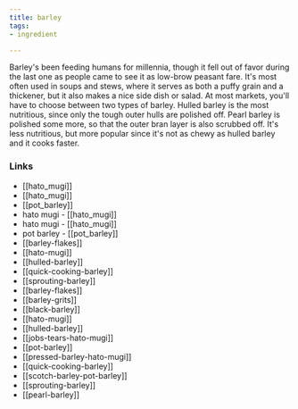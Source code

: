 ```yaml
---
title: barley
tags:
- ingredient

---
```

Barley's been feeding humans for millennia, though it fell out of favor during the last one as people came to see it as low-brow peasant fare. It's most often used in soups and stews, where it serves as both a puffy grain and a thickener, but it also makes a nice side dish or salad. At most markets, you'll have to choose between two types of barley. Hulled barley is the most nutritious, since only the tough outer hulls are polished off. Pearl barley is polished some more, so that the outer bran layer is also scrubbed off. It's less nutritious, but more popular since it's not as chewy as hulled barley and it cooks faster.

### Links

* [[hato_mugi]]
* [[hato_mugi]]
* [[pot_barley]]
* hato mugi - [[hato_mugi]]
* hato mugi - [[hato_mugi]]
* pot barley - [[pot_barley]]
* [[barley-flakes]]
* [[hato-mugi]]
* [[hulled-barley]]
* [[quick-cooking-barley]]
* [[sprouting-barley]]
* [[barley-flakes]]
* [[barley-grits]]
* [[black-barley]]
* [[hato-mugi]]
* [[hulled-barley]]
* [[jobs-tears-hato-mugi]]
* [[pot-barley]]
* [[pressed-barley-hato-mugi]]
* [[quick-cooking-barley]]
* [[scotch-barley-pot-barley]]
* [[sprouting-barley]]
* [[pearl-barley]]
